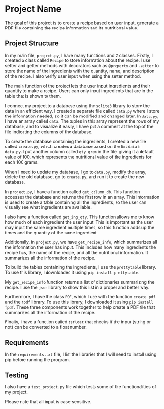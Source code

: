 # Project Name

The goal of this project is to create a recipe based on user input, generate a PDF file containing the recipe information and its nutritional value.

## Project Structure

In my main file, `project.py`, I have many functions and 2 classes. Firstly, I created a class called `Recipe` to store information about the recipe. I use setter and getter methods with decorators such as `@property` and `.setter` to store the name of the ingredients with the quantity, name, and description of the recipe. I also verify user input when using the setter method.

The main function of the project lets the user input ingredients and their quantity to make a recipe. Users can only input ingredients that are in the table that is shown to them.

I connect my project to a database using the `sqlite3` library to store the data in an efficient way. I created a separate file called `data.py` where I store the information needed, so it can be modified and changed later. In `data.py`, I have an array called `data`. The tuples in this array represent the rows of my database, and to visualize it easily, I have put a comment at the top of the file indicating the columns of the database.

To create the database containing the ingredients, I created a new file called `create.py`, which creates a database based on the list `data` in `data.py`. I put another column called `qty_gram` in the file, giving it a default value of 100, which represents the nutritional value of the ingredients for each 100 grams.

When I need to update my database, I go to `data.py`, modify the array, delete the old database, go to `create.py`, and run it to create the new database.

In `project.py`, I have a function called `get_column_db`. This function accesses the database and returns the first row in an array. This information is used to create a table containing all the ingredients, so the user can visually see what ingredients are available.

I also have a function called `get_ing_qty`. This function allows me to know how much of each ingredient the user input. This is important as the user may input the same ingredient multiple times, so this function adds up the times and the quantity of the same ingredient.

Additionally, in `project.py`, we have `get_recipe_info`, which summarizes all the information the user has input. This includes how many ingredients the recipe has, the name of the recipe, and all the nutritional information. It summarizes all the information of the recipe.

To build the tables containing the ingredients, I use the `prettytable` library. To use this library, I downloaded it using `pip install prettytable`.

My `get_recipe_info` function returns a list of dictionaries summarizing the recipe. I use the `json` library to show this list in a proper and better way.

Furthermore, I have the class `PDF`, which I use with the function `create_pdf` and the `fpdf` library. To use this library, I downloaded it using `pip install fpdf`. These three components work together to help create a PDF file that summarizes all the information of the recipe.

Finally, I have a function called `isfloat` that checks if the input (string or not) can be converted to a float number.

## Requirements

In the `requirements.txt` file, I list the libraries that I will need to install using pip before running the program.

## Testing

I also have a `test_project.py` file which tests some of the functionalities of my project.

Please note that all input is case-sensitive.
